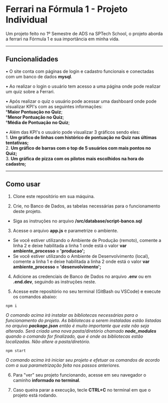 # Ferrari na Fórmula 1 - Projeto Individual

Um projeto feito no 1º Semestre de ADS na SPTech School, o projeto aborda a ferrari na Fórmula 1 e sua importância em minha vida.

<hr>

## Funcionalidades

• O site conta com páginas de login e cadastro funcionais e conectadas com um banco de dados **mysql**.

• Ao realizar o login o usuário tem acesso a uma página onde pode realizar um quiz sobre a Ferrari.

• Após realizar o quiz o usuário pode acessar uma dashboard onde pode visualizar KPI's com as seguintes informações:
    <br>
    °**Maior Pontuação no Quiz**;
    <br>
    °**Menor Pontuação no Quiz**;
    <br>
    °**Média de Pontuação no Quiz**;

• Além das KPI's o usuário pode visualizar 3 gráficos sendo eles:
    <br>
    1. **Um gráfico de linhas com histórico de pontuação no Quiz nas últimas tentativas;**
    <br>
    2. **Um gráfico de barras com o top de 5 usuários com mais pontos no Quiz;**
    <br>
    3. **Um gráfica de pizza com os pilotos mais escolhidos na hora do cadastro;**

<hr>

## Como usar

1. Clone este repositório em sua máquina.


2. Crie, no Banco de Dados, as tabelas necessárias para o funcionamento deste projeto.
- Siga as instruções no arquivo **/src/database/script-banco.sql**


3. Acesse o arquivo **app.js** e parametrize o ambiente.
- Se você estiver utilizando o Ambiente de Produção (remoto), comente a linha 2 e deixe habilitada a linha 1 onde está o valor **var ambiente_processo = 'producao';**
- Se você estiver utilizando o Ambiente de Desenvolvimento (local), comente a linha 1 e deixe habilitada a linha 2 onde está o valor **var ambiente_processo = 'desenvolvimento';**

4. Adicione as credenciais de Banco de Dados no arquivo **.env** ou em **.end.dev**, seguindo as instruções neste.

5. Acesse este repositório no seu terminal (GitBash ou VSCode) e execute os comandos abaixo:

```
npm i
``` 
_O comando acima irá instalar as bibliotecas necessárias para o funcionamento do projeto. As bibliotecas a serem instaladas estão listadas no arquivo **package.json** então é muito importante que este não seja alterado. Será criada uma nova pasta/diretório chamado **node_modules** quando o comando for finalizado, que é onde as bibliotecas estão localizadas. Não altere a pasta/diretório._

```
npm start
``` 

_O comando acima irá iniciar seu projeto e efetuar os comandos de acordo com a sua parametrização feita nos passos anteriores._

6. Para "ver" seu projeto funcionando, acesse em seu navegador o caminho **informado no terminal**.

7. Caso queira parar a execução, tecle **CTRL+C** no terminal em que o projeto está rodando.